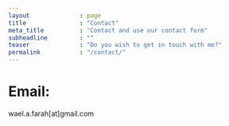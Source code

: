 ```yaml
---
layout              : page
title               : "Contact"
meta_title          : "Contact and use our contact form"
subheadline         : ""
teaser              : "Do you wish to get in touch with me?"
permalink           : "/contact/"
---
```

# Email:
wael.a.farah[at]gmail.com
